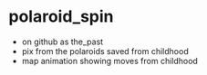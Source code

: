 # polaroid_spin
  - on github as the_past
  - pix from the polaroids saved from childhood
  - map animation showing moves from childhood